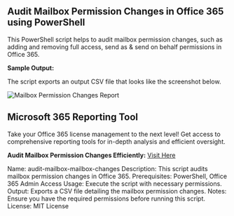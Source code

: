 ## Audit Mailbox Permission Changes in Office 365 using PowerShell
This PowerShell script helps to audit mailbox permission changes, such as adding and removing full access, send as & send on behalf permissions in Office 365.

**Sample Output:**

The script exports an output CSV file that looks like the screenshot below.

![Mailbox Permission Changes Report](https://github.com/krzyswo/MsAdmin)

## Microsoft 365 Reporting Tool

Take your Office 365 license management to the next level! Get access to comprehensive reporting tools for in-depth analysis and efficient oversight.

**Audit Mailbox Permission Changes Efficiently:** [Visit Here](https://github.com/krzyswo/MsAdmin)

Name: audit-mailbox-mailbox-changes
Description: This script audits mailbox permission changes in Office 365.
Prerequisites: PowerShell, Office 365 Admin Access
Usage: Execute the script with necessary permissions.
Output: Exports a CSV file detailing the mailbox permission changes.
Notes: Ensure you have the required permissions before running this script.
License: MIT License